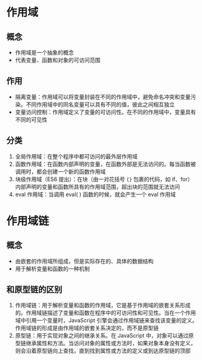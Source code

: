 # 作用域

## 概念

* 作用域是一个抽象的概念
* 代表变量、函数和对象的可访问范围

## 作用

* 隔离变量：作用域可以将变量封装在不同的作用域中，避免命名冲突和变量污染。不同作用域中的同名变量可以具有不同的值，彼此之间相互独立
* 变量访问控制：作用域定义了变量的可访问性。在不同的作用域中，变量具有不同的可见性

## 分类

1. 全局作用域：在整个程序中都可访问的最外层作用域
2. 函数作用域：在函数内部声明的变量，在函数外部是无法访问的。每当函数被调用时，都会创建一个新的函数作用域
3. 块级作用域（ES6 提出）：在块（由一对花括号 `{}` 包裹的代码，如 if、for）内部声明的变量和函数所具有的作用域范围，超出块的范围就无法访问
4. eval 作用域：当调用 eval( ) 函数的时候，就会产生一个 eval 作用域

# 作用域链

## 概念

* 由嵌套的作用域所组成，但是实际存在的、具体的数据结构
* 用于解析变量和函数的一种机制

## 和原型链的区别

1. 作用域链：用于解析变量和函数的作用域，它是基于作用域的嵌套关系形成的。作用域链描述了变量和函数在程序中的可访问性和可见性。当在一个作用域中引用一个变量时，JavaScript 引擎会通过作用域链来查找该变量的定义。作用域链的形成是由作用域的嵌套关系决定的，而不是原型链
2. 原型链：用于实现对象之间的继承关系。在 JavaScript 中，对象可以通过原型链继承属性和方法。当访问对象的属性或方法时，如果对象本身没有定义，则会沿着原型链向上查找，直到找到属性或方法的定义或到达原型链的顶部
